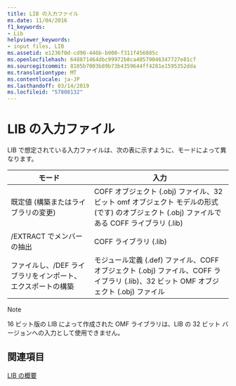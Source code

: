 ```yaml
---
title: LIB の入力ファイル
ms.date: 11/04/2016
f1_keywords:
- Lib
helpviewer_keywords:
- input files, LIB
ms.assetid: e1236f0d-cd90-446b-b900-f311f456085c
ms.openlocfilehash: 648871464dbc99972b8ca40579046347727e81cf
ms.sourcegitcommit: 8105b7003b89b73b4359644ff4281e1595352dda
ms.translationtype: MT
ms.contentlocale: ja-JP
ms.lasthandoff: 03/14/2019
ms.locfileid: "57808132"
---
```

# <a name="lib-input-files"></a>LIB の入力ファイル

LIB で想定されている入力ファイルは、次の表に示すように、モードによって異なります。

|モード|入力|
|----------|-----------|
|既定値 (構築またはライブラリの変更)|COFF オブジェクト (.obj) ファイル、32 ビット omf オブジェクト モデルの形式 (です) のオブジェクト (.obj) ファイルである COFF ライブラリ (.lib)|
|/EXTRACT でメンバーの抽出|COFF ライブラリ (.lib)|
|ファイルし、/DEF ライブラリをインポート、エクスポートの構築|モジュール定義 (.def) ファイル、COFF オブジェクト (.obj) ファイル、COFF ライブラリ (.lib)、32 ビット OMF オブジェクト (.obj) ファイル|

> [!NOTE]
>  16 ビット版の LIB によって作成された OMF ライブラリは、LIB の 32 ビット バージョンへの入力として使用できません。

## <a name="see-also"></a>関連項目

[LIB の概要](overview-of-lib.md)
